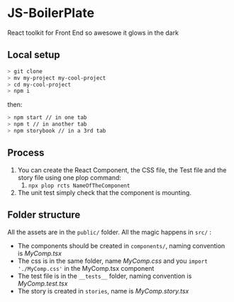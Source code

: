# JS-BoilerPlate
React toolkit for Front End so awesowe it glows in the dark

## Local setup

```bash
> git clone
> mv my-project my-cool-project
> cd my-cool-project
> npm i
```

then:

```bash
> npm start // in one tab
> npm t // in another tab
> npm storybook // in a 3rd tab
```

## Process

1. You can create the React Component, the CSS file, the Test file and the story file using one plop command:
   1. `npx plop rcts NameOfTheComponent`
2. The unit test simply check that the component is mounting.

## Folder structure

All the assets are in the `public/` folder.
All the magic happens in `src/` :

- The components should be created in `components/`, naming convention is _MyComp.tsx_
- The css is in the same folder, name _MyComp.css_ and you `import './MyComp.css'` in the MyComp.tsx component
- The test file is in the `__tests__` folder, naming convention is _MyComp.test.tsx_
- The story is created in `stories`, name is _MyComp.story.tsx_


